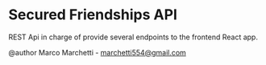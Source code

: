 # Secured Friendships API
REST Api in charge of provide several endpoints to the frontend React app. 

@author Marco Marchetti - marchetti554@gmail.com

